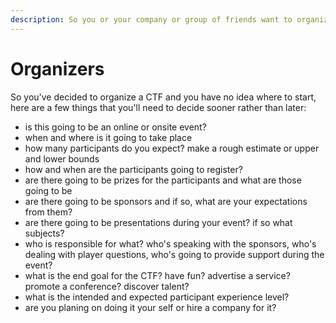 ```yaml
---
description: So you or your company or group of friends want to organize a CTF?
---
```


# Organizers

So you've decided to organize a CTF and you have no idea where to start, here are a few things that you'll need to decide sooner rather than later:

* is this going to be an online or onsite event?
* when and where is it going to take place
* how many participants do you expect? make a rough estimate or upper and lower bounds
* how and when are the participants going to register?
* are there going to be prizes for the participants and what are those going to be
* are there going to be sponsors and if so, what are your expectations from them?
* are there going to be presentations during your event? if so what subjects?
* who is responsible for what? who's speaking with the sponsors, who's dealing with player questions, who's going to provide support during the event?
* what is the end goal for the CTF? have fun? advertise a service? promote a conference? discover talent?
* what is the intended and expected participant experience level?
* are you planing on doing it your self or hire a company for it?
